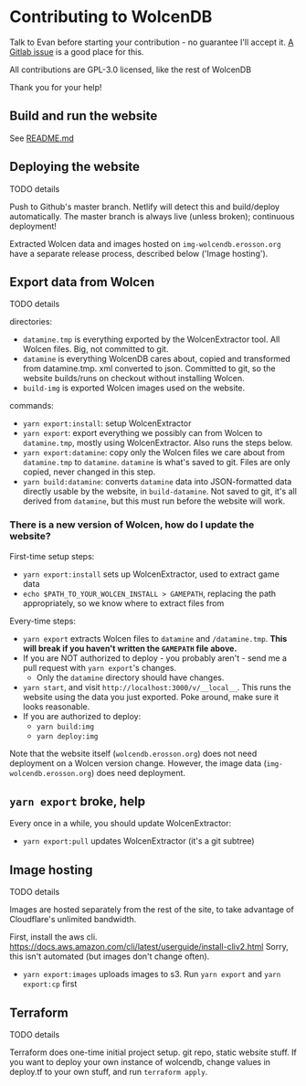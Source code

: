 # Contributing to WolcenDB

Talk to Evan before starting your contribution - no guarantee I'll accept it. [A Gitlab issue](https://gitlab.com/erosson/wolcendb/issues/new) is a good place for this.

All contributions are GPL-3.0 licensed, like the rest of WolcenDB

Thank you for your help!

## Build and run the website

See [README.md](README.md)

## Deploying the website

TODO details

Push to Github's master branch. Netlify will detect this and build/deploy automatically. The master branch is always live (unless broken); continuous deployment!

Extracted Wolcen data and images hosted on `img-wolcendb.erosson.org` have a separate release process, described below ('Image hosting').

## Export data from Wolcen

TODO details

directories:

* `datamine.tmp` is everything exported by the WolcenExtractor tool. All Wolcen files. Big, not committed to git.
* `datamine` is everything WolcenDB cares about, copied and transformed from datamine.tmp. xml converted to json. Committed to git, so the website builds/runs on checkout without installing Wolcen.
* `build-img` is exported Wolcen images used on the website.

commands:

* `yarn export:install`: setup WolcenExtractor
* `yarn export`: export everything we possibly can from Wolcen to `datamine.tmp`, mostly using WolcenExtractor. Also runs the steps below.
* `yarn export:datamine`: copy only the Wolcen files we care about from `datamine.tmp` to `datamine`. `datamine` is what's saved to git. Files are only copied, never changed in this step.
* `yarn build:datamine`: converts `datamine` data into JSON-formatted data directly usable by the website, in `build-datamine`. Not saved to git, it's all derived from `datamine`, but this must run before the website will work.

### There is a new version of Wolcen, how do I update the website?

First-time setup steps:

* `yarn export:install` sets up WolcenExtractor, used to extract game data
* `echo $PATH_TO_YOUR_WOLCEN_INSTALL > GAMEPATH`, replacing the path appropriately, so we know where to extract files from

Every-time steps:

* `yarn export` extracts Wolcen files to `datamine` and `/datamine.tmp`. **This will break if you haven't written the `GAMEPATH` file above.**
* If you are NOT authorized to deploy - you probably aren't - send me a pull request with `yarn export`'s changes.
  * Only the `datamine` directory should have changes.
* `yarn start`, and visit `http://localhost:3000/v/__local__`. This runs the website using the data you just exported. Poke around, make sure it looks reasonable.
* If you are authorized to deploy:
  * `yarn build:img`
  * `yarn deploy:img`

Note that the website itself (`wolcendb.erosson.org`) does not need deployment on a Wolcen version change. However, the image data (`img-wolcendb.erosson.org`) does need deployment.

## `yarn export` broke, help

Every once in a while, you should update WolcenExtractor:

* `yarn export:pull` updates WolcenExtractor (it's a git subtree)


## Image hosting

TODO details

Images are hosted separately from the rest of the site, to take advantage of Cloudflare's unlimited bandwidth.

First, install the aws cli. https://docs.aws.amazon.com/cli/latest/userguide/install-cliv2.html Sorry, this isn't automated (but images don't change often).

* `yarn export:images` uploads images to s3. Run `yarn export` and `yarn export:cp` first

## Terraform

TODO details

Terraform does one-time initial project setup. git repo, static website stuff. If you want to deploy your own instance of wolcendb, change values in deploy.tf to your own stuff, and run `terraform apply`.
